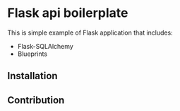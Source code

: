 # Flask api boilerplate

This is simple example of Flask application that includes:

* Flask-SQLAlchemy
* Blueprints

## Installation

## Contribution
